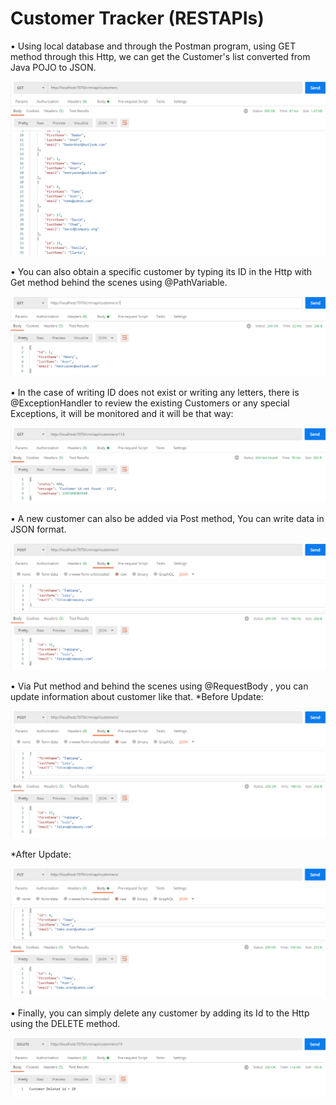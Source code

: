# Customer Tracker (RESTAPIs)

• Using local database and through the Postman program, using GET method through this Http,
we can get the Customer's list converted from Java POJO to JSON.

![All-Customers](https://github.com/Henry-Azer/Customer-Tracker-RESTAPIs/blob/master/src/main/resources/Images/AllCustomers.png?raw=true)

• You can also obtain a specific customer by typing its ID in the Http with Get method
behind the scenes using @PathVariable.

![specific-Customer](https://github.com/Henry-Azer/Customer-Tracker-RESTAPIs/blob/master/src/main/resources/Images/SpecificCustomer.png?raw=true)

• In the case of writing ID does not exist or writing any letters,
there is @ExceptionHandler to review the existing Customers or any special Exceptions,
it will be monitored and it will be that way:

![Customer-Exception](https://github.com/Henry-Azer/Customer-Tracker-RESTAPIs/blob/master/src/main/resources/Images/CustomerException.png?raw=true)

• A new customer can also be added via Post method,
You can write data in JSON format.

![Add-Customer](https://github.com/Henry-Azer/Customer-Tracker-RESTAPIs/blob/master/src/main/resources/Images/AddCustomer.png?raw=true)

• Via Put method and behind the scenes using @RequestBody ,
you can update information about customer like that.
*Before Update:

![Before-Update-Customer](https://github.com/Henry-Azer/Customer-Tracker-RESTAPIs/blob/master/src/main/resources/Images/AddCustomer.png?raw=true)

*After Update:

![After-Update-Customer](https://github.com/Henry-Azer/Customer-Tracker-RESTAPIs/blob/master/src/main/resources/Images/UpdateCustomer2.png?raw=true)

• Finally, you can simply delete any customer by adding its Id to the Http using the DELETE method.

![Delete-Customer](https://github.com/Henry-Azer/Customer-Tracker-RESTAPIs/blob/master/src/main/resources/Images/DeleteCustomer.png?raw=true)
